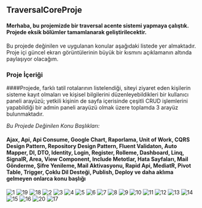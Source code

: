 ## **TraversalCoreProje**
#### Merhaba, bu projemizde bir traversal acente sistemi yapmaya çalıştık. Projede eksik bölümler tamamlanarak geliştirilecektir.
Bu projede değinilen ve uygulanan konular aşağıdaki listede yer almaktadır. Proje içi güncel ekran görüntülerinin büyük bir kısmını açıklamanın altında paylaşıyor olacağım.
### **Proje İçeriği**
####Projede, farklı tatil rotalarının listelendiği, siteyi ziyaret eden kişilerin sisteme kayıt olmaları ve kişisel bilgilerini düzenleyebildikleri bir kullanıcı paneli arayüzü;
yetkili kişinin de sayfa içerisinde çeşitli CRUD işlemlerini yapabildiği bir admin paneli arayüzü olmak üzere toplamda 3 arayüz bulunmaktadır.

*Bu Projede Değinilen Konu Başlıkları:*
#### Ajax, Api, Api Consume, Google Chart, Raporlama, Unit of Work, CQRS Design Pattern, Repository Design Pattern, Fluent Validaton, Auto Mapper, DI, DTO, Identity, Login, Register, Rolleme, Dashboard, Linq, SignalR, Area, View Component, Include Metotlar, Hata Sayfaları, Mail Gönderme, Şifre Yenileme, Mail Aktivasyonu, Rapid Api, MediatR, Pivot Table, Trigger, Çoklu Dil Desteği, Publish, Deploy ve daha aklıma gelmeyen onlarca konu başlığı

![1](https://github.com/melihdincer/TraversalCoreProje/assets/115299123/b90c128f-3869-4496-809a-82e54844f6a9)
![19](https://github.com/melihdincer/TraversalCoreProje/assets/115299123/820a5799-8b7a-4fdf-b00b-95118023bf69)
![18](https://github.com/melihdincer/TraversalCoreProje/assets/115299123/293a348d-9795-4c57-a561-0713c6ebded0)
![2](https://github.com/melihdincer/TraversalCoreProje/assets/115299123/d91fde19-d270-4369-8bde-a2ec4c27729c)
![3](https://github.com/melihdincer/TraversalCoreProje/assets/115299123/04c65468-3621-4300-89a2-d21d42465b2d)
![4](https://github.com/melihdincer/TraversalCoreProje/assets/115299123/9ee85d4c-d0a3-48d0-9164-9c1decfda453)
![5](https://github.com/melihdincer/TraversalCoreProje/assets/115299123/81a37763-1e52-4df7-96f8-9d9a48673314)
![6](https://github.com/melihdincer/TraversalCoreProje/assets/115299123/a07693f6-5c23-458b-8cf3-087f5975ea50)
![7](https://github.com/melihdincer/TraversalCoreProje/assets/115299123/2b5d28c9-ed8b-4fbc-b660-3858a238d86e)
![8](https://github.com/melihdincer/TraversalCoreProje/assets/115299123/16d98357-4efa-46f4-8cd3-7274adff4daf)
![9](https://github.com/melihdincer/TraversalCoreProje/assets/115299123/4a7feda8-d034-44ff-ad9f-84e1eca2aafa)
![10](https://github.com/melihdincer/TraversalCoreProje/assets/115299123/443b3a05-82ea-437f-ada6-7a1211b8cf64)
![11](https://github.com/melihdincer/TraversalCoreProje/assets/115299123/505d85a9-7a2a-449d-9f37-3f764eebae88)
![12](https://github.com/melihdincer/TraversalCoreProje/assets/115299123/e26f7665-dcaf-40ce-bac1-7d932fc07e6b)
![13](https://github.com/melihdincer/TraversalCoreProje/assets/115299123/b74e5c38-4a7d-46ec-b2c1-7a2bd5820cd1)
![14](https://github.com/melihdincer/TraversalCoreProje/assets/115299123/245912f8-2489-4791-893e-9490c66a0b42)
![15](https://github.com/melihdincer/TraversalCoreProje/assets/115299123/715b211d-d2c6-4b0c-82c9-5b7f58d998f4)
![16](https://github.com/melihdincer/TraversalCoreProje/assets/115299123/215a71a0-aecc-4c06-b400-a6d76ff9e8a4)
![20](https://github.com/melihdincer/TraversalCoreProje/assets/115299123/5189c18d-4958-429e-9729-f28b0ccb96b8)
![17](https://github.com/melihdincer/TraversalCoreProje/assets/115299123/647194cc-d7b7-4245-81c7-2f955c7f6b86)
